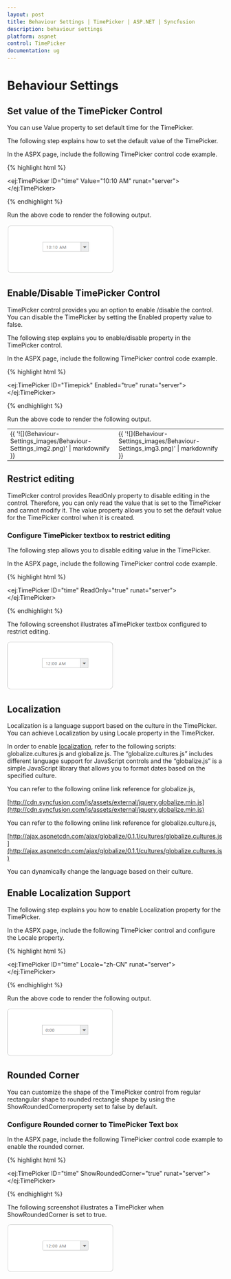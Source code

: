 ```yaml
---
layout: post
title: Behaviour Settings | TimePicker | ASP.NET | Syncfusion
description: behaviour settings
platform: aspnet
control: TimePicker
documentation: ug
---
```


# Behaviour Settings

## Set value of the TimePicker Control

You can use Value property to set default time for the TimePicker.

The following step explains how to set the default value of the TimePicker.

In the ASPX page, include the following TimePicker control code example.



{% highlight html %}

<ej:TimePicker ID="time" Value="10:10 AM" runat="server"></ej:TimePicker>

{% endhighlight %}



Run the above code to render the following output.

 ![](Behaviour-Settings_images/Behaviour-Settings_img1.png) 



## Enable/Disable TimePicker Control

TimePicker control provides you an option to enable /disable the control. You can disable the TimePicker by setting the Enabled property value to false.

The following step explains you to enable/disable property in the TimePicker control.

In the ASPX page, include the following TimePicker control code example.



{% highlight html %}

<ej:TimePicker ID="Timepick" Enabled="true" runat="server"></ej:TimePicker>

{% endhighlight %}



Run the above code to render the following output.


<table>
<tr>
<td>
{{ '![](Behaviour-Settings_images/Behaviour-Settings_img2.png)' | markdownify }}
</td><td>
{{ '![](Behaviour-Settings_images/Behaviour-Settings_img3.png)' | markdownify }}
</td></tr>
</table>

## Restrict editing

TimePicker control provides ReadOnly property to disable editing in the control. Therefore, you can only read the value that is set to the TimePicker and cannot modify it. The value property allows you to set the default value for the TimePicker control when it is created.

### Configure TimePicker textbox to restrict editing

The following step allows you to disable editing value in the TimePicker.

In the ASPX page, include the following TimePicker control code example.



{% highlight html %}

<ej:TimePicker ID="time" ReadOnly="true" runat="server"></ej:TimePicker>

{% endhighlight %}



The following screenshot illustrates aTimePicker textbox configured to restrict editing.

![](Behaviour-Settings_images/Behaviour-Settings_img4.png) 



## Localization

Localization is a language support based on the culture in the TimePicker. You can achieve Localization by using Locale property in the TimePicker.

In order to enable [localization](http://docs.syncfusion.com/js), refer to the following scripts: globalize.cultures.js and globalize.js. The “globalize.cultures.js” includes different language support for JavaScript controls and the “globalize.js” is a simple JavaScript library that allows you to format dates based on the specified culture.

You can refer to the following online link reference for globalize.js,

[http://cdn.syncfusion.com/js/assets/external/jquery.globalize.min.js](http://cdn.syncfusion.com/js/assets/external/jquery.globalize.min.js)

You can refer to the following online link reference for globalize.culture.js,

[http://ajax.aspnetcdn.com/ajax/globalize/0.1.1/cultures/globalize.cultures.js](http://ajax.aspnetcdn.com/ajax/globalize/0.1.1/cultures/globalize.cultures.js)

You can dynamically change the language based on their culture.

## Enable Localization Support

The following step explains you how to enable Localization property for the TimePicker.

In the ASPX page, include the following TimePicker control and configure the Locale property.



{% highlight html %}

<ej:TimePicker ID="time" Locale="zh-CN" runat="server"></ej:TimePicker>

{% endhighlight %}



Run the above code to render the following output.

![](Behaviour-Settings_images/Behaviour-Settings_img5.png) 



## Rounded Corner

You can customize the shape of the TimePicker control from regular rectangular shape to rounded rectangle shape by using the ShowRoundedCornerproperty set to false by default.

### Configure Rounded corner to TimePicker Text box

In the ASPX page, include the following TimePicker control code example to enable the rounded corner.

{% highlight html %}

<ej:TimePicker ID="time" ShowRoundedCorner="true" runat="server"> </ej:TimePicker>

{% endhighlight %}



The following screenshot illustrates a TimePicker when ShowRoundedCorner is set to true.



![](Behaviour-Settings_images/Behaviour-Settings_img6.png) 



